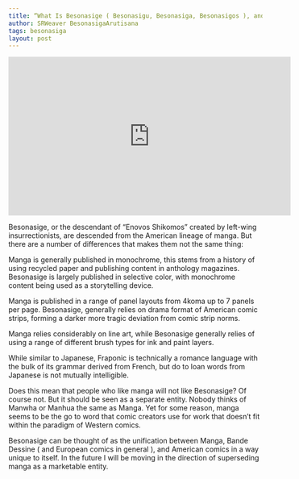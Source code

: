 ```yaml
---
title: “What Is Besonasige ( Besonasigu, Besonasiga, Besonasigos ), and how does it differ from manga?
author: SRWeaver BesonasigaArutisana
tags: besonasiga
layout: post
---
```

<iframe width="560" height="315" src="https://www.youtube.com/embed/2PDsSAgKigE" title="YouTube video player" frameborder="0" allow="accelerometer; autoplay; clipboard-write; encrypted-media; gyroscope; picture-in-picture" allowfullscreen></iframe>

Besonasige, or the descendant of “Enovos Shikomos” created by left-wing insurrectionists, are descended from the American lineage of manga. But there are a number of differences that makes them not the same thing:

Manga is generally published in monochrome, this stems from a history of using recycled paper and publishing content in anthology magazines. Besonasige is largely published in selective color, with monochrome content being used as a storytelling device.

Manga is published in a range of panel layouts from 4koma up to 7 panels per page. Besonasige, generally relies on drama format of American comic strips, forming a darker more tragic deviation from comic strip norms.

Manga relies considerably on line art, while Besonasige generally relies of using a range of different brush types for ink and paint layers.

While similar to Japanese, Fraponic is technically a romance language with the bulk of its grammar derived from French, but do to loan words from Japanese is not mutually intelligible.

Does this mean that people who like manga will not like Besonasige? Of course not. But it should be seen as a separate entity. Nobody thinks of Manwha or Manhua the same as Manga. Yet for some reason, manga seems to be the go to word that comic creators use for work that doesn’t fit within the paradigm of Western comics.

Besonasige can be thought of as the unification between Manga, Bande Dessine ( and European comics in general ), and American comics in a way unique to itself. In the future I will be moving in the direction of superseding manga as a marketable entity.
